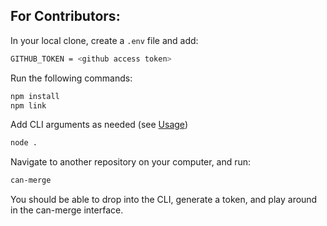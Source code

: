 ## For Contributors:

In your local clone, create a `.env` file and add:

```bash
GITHUB_TOKEN = <github access token>
```

Run the following commands:

```bash
npm install
npm link
```

Add CLI arguments as needed (see [Usage](#usage))

```bash
node .
```

Navigate to another repository on your computer, and run:

```bash
can-merge
```

You should be able to drop into the CLI, generate a token, and play around in the can-merge interface.
